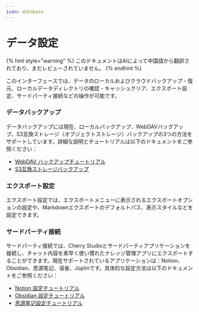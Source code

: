 ```yaml
---
icon: database
---
```

# データ設定


{% hint style="warning" %}
このドキュメントはAIによって中国語から翻訳されており、まだレビューされていません。
{% endhint %}




このインターフェースでは、データのローカルおよびクラウドバックアップ・復元、ローカルデータディレクトリの確認・キャッシュクリア、エクスポート設定、サードパーティ接続などの操作が可能です。

### データバックアップ

データバックアップには現在、ローカルバックアップ、WebDAVバックアップ、S3互換ストレージ（オブジェクトストレージ）バックアップの3つの方法をサポートしています。詳細な説明とチュートリアルは以下のドキュメントをご参照ください：

- [WebDAV バックアップチュートリアル](../../../data-settings/WebDAV.md)
- [S3互換ストレージバックアップ](../../../data-settings/s3-compatible.md)

### エクスポート設定

エクスポート設定では、エクスポートメニューに表示されるエクスポートオプションの設定や、Markdownエクスポートのデフォルトパス、表示スタイルなどを設定できます。

### サードパーティ接続

サードパーティ接続では、Cherry Studioとサードパーティアプリケーションを接続し、チャット内容を素早く使い慣れたナレッジ管理アプリにエクスポートすることができます。現在サポートされているアプリケーションは：Notion、Obsidian、思源笔记、语雀、Joplinです。具体的な設定方法は以下のドキュメントをご参照ください：

- [Notion 設定チュートリアル](../../../data-settings/notion.md)
- [Obsidian 設定チュートリアル](../../../data-settings/obsidian.md)
- [思源笔记設定チュートリアル](../../../data-settings/siyuan.md)